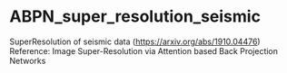# ABPN_super_resolution_seismic
SuperResolution of seismic data (https://arxiv.org/abs/1910.04476)
Reference: Image Super-Resolution via Attention based Back Projection Networks
